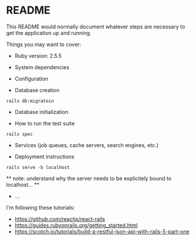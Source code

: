 # README

This README would normally document whatever steps are necessary to get the
application up and running.

Things you may want to cover:

* Ruby version: 2.5.5

* System dependencies

* Configuration

* Database creation
```shell
rails db:migratoin
```

* Database initialization

* How to run the test suite
```shell
rails spec
```

* Services (job queues, cache servers, search engines, etc.)

* Deployment instructions
```shell
rails serve -b localhost
```
** note: understand why the server needs to be explicitely bound to localhost... **

* ...


I'm following these tutorials:

* https://github.com/reactjs/react-rails
* https://guides.rubyonrails.org/getting_started.html
* https://scotch.io/tutorials/build-a-restful-json-api-with-rails-5-part-one


